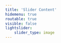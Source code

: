 ```yaml
---
title: 'Slider Content'
hidemenu: true
routable: true
visible: false
lightslider:
    slider_type: image
---
```


